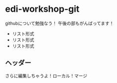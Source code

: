 edi-workshop-git
================

githubについて勉強なう！
午後の部もがんばってます！

- リスト形式
- リスト形式
- リスト形式

ヘッダー
--------

さらに編集しちゃうよ！ローカル！マージ
